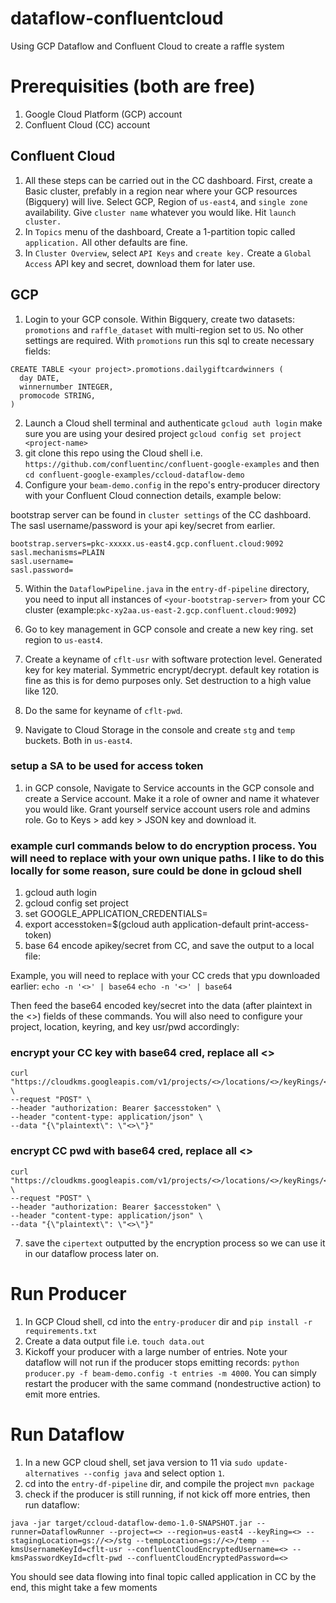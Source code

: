 # dataflow-confluentcloud
Using GCP Dataflow and Confluent Cloud to create a raffle system 

# Prerequisities (both are free)
1. Google Cloud Platform (GCP) account 
2. Confluent Cloud (CC) account 

## Confluent Cloud 
1. All these steps can be carried out in the CC dashboard. First, create a Basic cluster, prefably in a region near where your GCP resources (Bigquery) will live. Select GCP, Region of `us-east4`, and `single zone` availability. Give `cluster name` whatever you would like. Hit `launch cluster.`
2. In `Topics` menu of the dashboard, Create a 1-partition topic called `application.` All other defaults are fine.
3. In `Cluster Overview`, select `API Keys` and `create key.` Create a `Global Access` API key and secret, download them for later use. 

## GCP 
1. Login to your GCP console. Within Bigquery, create two datasets: `promotions` and `raffle_dataset` with multi-region set to `US`. No other settings are required. With `promotions` run this sql to create necessary fields: 
```
CREATE TABLE <your project>.promotions.dailygiftcardwinners (
  day DATE,
  winnernumber INTEGER,
  promocode STRING,
)
```

2. Launch a Cloud shell terminal and authenticate `gcloud auth login` make sure you are using your desired project `gcloud config set project <project-name>`
3. git clone this repo using the Cloud shell i.e. `https://github.com/confluentinc/confluent-google-examples` and then `cd confluent-google-examples/ccloud-dataflow-demo`
4. Configure your `beam-demo.config` in the repo's entry-producer directory with your Confluent Cloud connection details, example below:

bootstrap server can be found in `cluster settings` of the CC dashboard. The sasl username/password is your api key/secret from earlier.
``` 
bootstrap.servers=pkc-xxxxx.us-east4.gcp.confluent.cloud:9092 
sasl.mechanisms=PLAIN
sasl.username=
sasl.password=
```

5. Within the `DataflowPipeline.java` in the `entry-df-pipeline` directory, you need to input all instances of `<your-bootstrap-server>` from your CC cluster (example:`pkc-xy2aa.us-east-2.gcp.confluent.cloud:9092`)

6. Go to key management in GCP console and create a new key ring. set region to `us-east4`. 
7. Create a keyname of `cflt-usr` with software protection level. Generated key for key material. Symmetric encrypt/decrypt. default key rotation is fine as this is for demo purposes only. Set destruction to a high value like 120. 
8. Do the same for keyname of `cflt-pwd`. 
10. Navigate to Cloud Storage in the console and create `stg` and `temp` buckets. Both in `us-east4`. 

### setup a SA to be used for access token 
1. in GCP console, Navigate to Service accounts in the GCP console and create a Service account. Make it a role of owner and name it whatever you would like. Grant yourself service account users role and admins role. Go to Keys > add key > JSON key and download it. 

### example curl commands below to do encryption process. You will need to replace with your own unique paths. I like to do this locally for some reason, sure could be done in gcloud shell  
1. gcloud auth login
2. gcloud config set project <project-name>
3. set GOOGLE_APPLICATION_CREDENTIALS=<path-to-creds>
4. export accesstoken=$(gcloud auth application-default print-access-token)
6. base 64 encode apikey/secret from CC, and save the output to a local file: 

Example, you will need to replace with your CC creds that ypu downloaded earlier:
`echo -n '<>' | base64`
`echo -n '<>' | base64`

Then feed the base64 encoded key/secret into the data (after plaintext in the <>) fields of these commands. You will also need to configure your project, location, keyring, and key usr/pwd accordingly: 

### encrypt your CC key with base64 cred, replace all <>
```
curl "https://cloudkms.googleapis.com/v1/projects/<>/locations/<>/keyRings/<>/cryptoKeys/<>:encrypt" \
--request "POST" \
--header "authorization: Bearer $accesstoken" \
--header "content-type: application/json" \
--data "{\"plaintext\": \"<>\"}"
```

### encrypt CC pwd with base64 cred, replace all <>
```
curl "https://cloudkms.googleapis.com/v1/projects/<>/locations/<>/keyRings/<>/cryptoKeys/<>:encrypt" \
--request "POST" \
--header "authorization: Bearer $accesstoken" \
--header "content-type: application/json" \
--data "{\"plaintext\": \"<>\"}"
```

7. save the `cipertext` outputted by the encryption process so we can use it in our dataflow process later on. 

# Run Producer
1. In GCP Cloud shell, cd into the `entry-producer` dir and `pip install -r requirements.txt` 
2. Create a data output file i.e. `touch data.out` 
3. Kickoff your producer with a large number of entries. Note your dataflow will not run if the producer stops emitting records: `python producer.py -f beam-demo.config -t entries -m 4000`. You can simply restart the producer with the same command (nondestructive action) to emit more entries. 

# Run Dataflow 
1. In a new GCP cloud shell, set java version to 11 via `sudo update-alternatives --config java` and select option `1`. 
2. cd into the `entry-df-pipeline` dir, and compile the project `mvn package` 
3. check if the producer is still running, if not kick off more entries, then run dataflow:

```
java -jar target/ccloud-dataflow-demo-1.0-SNAPSHOT.jar --runner=DataflowRunner --project=<> --region=us-east4 --keyRing=<> --stagingLocation=gs://<>/stg --tempLocation=gs://<>/temp --kmsUsernameKeyId=cflt-usr --confluentCloudEncryptedUsername=<> --kmsPasswordKeyId=cflt-pwd --confluentCloudEncryptedPassword=<>
```

You should see data flowing into final topic called application in CC by the end, this might take a few moments 








